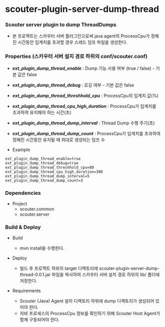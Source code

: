 # scouter-plugin-server-dump-thread
### Scouter server plugin to dump ThreadDumps

- 본 프로젝트는 스카우터 서버 플러그인으로써 java agent의 ProcessCpu가 정해진 시간동안 임계치를 초과할 경우 스레드 덤프 파일을 생성한다.

### Properties (스카우터 서버 설치 경로 하위의 conf/scouter.conf)
* **_ext\_plugin\_dump\_thread\_enable_** : Dump 기능 사용 여부 (true / false) - 기본 값은 false
* **_ext\_plugin\_dump\_thread\_debug_** : 로깅 여부 - 기본 값은 false
* **_ext\_plugin\_dump\_thread\_threshhold\_cpu_** : ProcessCpu의 임계치 값(%)
* **_ext\_plugin\_dump\_thread\_cpu\_high\_duration_** : ProcessCpu가 임계치를 초과하여 유지해야 하는 시간(초)
* **_ext\_plugin\_dump\_thread\_dump\_interval_** : Thread Dump 수행 주기(초)
* **_ext\_plugin\_dump\_thread\_dump\_count_** : ProcessCpu가 임계치를 초과하여 정해진 시간동안 유지될 때 최대로 생성되는 덤프 수

* Example
```
ext_plugin_dump_thread_enable=true
ext_plugin_dump_thread_debug=true
ext_plugin_dump_thread_threshhold_cpu=80
ext_plugin_dump_thread_cpu_high_duration=300
ext_plugin_dump_thread_dump_interval=5
ext_plugin_dump_thread_dump_count=3
```

### Dependencies
* Project
    - scouter.common
    - scouter.server
    
### Build & Deploy
* Build
    - mvn install을 수행한다.
    
* Deploy
    - 빌드 후 프로젝트 하위의 target 디렉토리에 scouter-plugin-server-dump-thread-0.0.1.jar 파일을 복사하여 스카우터 서버 설치 경로 하위의 lib/ 폴더에 저장한다.
    
* Requirements
    - Scouter (Java) Agent 설치 디렉토리 하위에 dump 디렉토리가 생성되어 있어야 한다.
    - 자바 프로세스의 ProcessCpu 정보를 확인하기 위해 Scouter Host Agent가 함께 구동되어야 한다.
